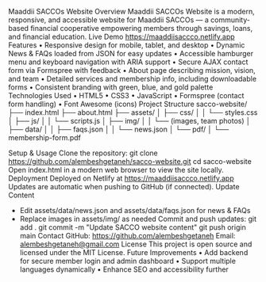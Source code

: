 Maaddii SACCOs Website
Overview
Maaddii SACCOs Website is a modern, responsive, and accessible website for Maaddii SACCOs — a community-based financial cooperative empowering members through savings, loans, and financial education.
Live Demo
https://maaddiisaccco.netlify.app
Features
• Responsive design for mobile, tablet, and desktop
• Dynamic News & FAQs loaded from JSON for easy updates
• Accessible hamburger menu and keyboard navigation with ARIA support
• Secure AJAX contact form via Formspree with feedback
• About page describing mission, vision, and team
• Detailed services and membership info, including downloadable forms
• Consistent branding with green, blue, and gold palette
Technologies Used
• HTML5
• CSS3
• JavaScript
• Formspree (contact form handling)
• Font Awesome (icons)
Project Structure
sacco-website/
├── index.html
├── about.html
├── assets/
│   ├── css/
│   │   └── styles.css
│   ├── js/
│   │   └── scripts.js
│   ├── img/
│   │   └── (images, team photos)
│   ├── data/
│   │   ├── faqs.json
│   │   └── news.json
│   └── pdf/
│       └── membership-form.pdf

Setup & Usage
Clone the repository:
git clone https://github.com/alembeshgetaneh/sacco-website.git
cd sacco-website
Open index.html in a modern web browser to view the site locally.
Deployment
Deployed on Netlify at https://maaddiisaccco.netlify.app
Updates are automatic when pushing to GitHub (if connected).
Update Content
- Edit assets/data/news.json and assets/data/faqs.json for news & FAQs
- Replace images in assets/img/ as needed
Commit and push updates:
git add .
git commit -m "Update SACCO website content"
git push origin main
Contact
GitHub: https://github.com/alembeshgetaneh
Email: alembeshgetaneh@gmail.com
License
This project is open source and licensed under the MIT License.
Future Improvements
• Add backend for secure member login and admin dashboard
• Support multiple languages dynamically
• Enhance SEO and accessibility further